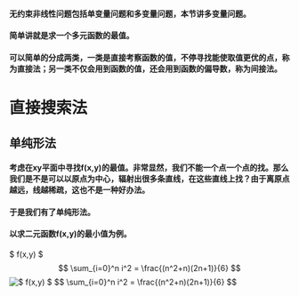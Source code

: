 #### 无约束非线性问题包括单变量问题和多变量问题，本节讲多变量问题。
#### 简单讲就是求一个多元函数的最值。
#### 可以简单的分成两类，一类是直接考察函数的值，不停寻找能使取值更优的点，称为直接法；另一类不仅会用到函数的值，还会用到函数的偏导数，称为间接法。

# 直接搜索法
## 单纯形法
#### 考虑在xy平面中寻找f(x,y)的最值。非常显然，我们不能一个点一个点的找。那么我们是不是可以以原点为中心，辐射出很多条直线，在这些直线上找？由于离原点越远，线越稀疏，这也不是一种好办法。
#### 于是我们有了单纯形法。
#### 以求二元函数f(x,y)的最小值为例。
$ f(x,y) $
$$
\sum_{i=0}^n i^2 = \frac{(n^2+n)(2n+1)}{6}
$$
<a target="_blank"><img src="https://latex.codecogs.com/gif.latex?$&space;f(x,y)&space;$&space;$$&space;\sum_{i=0}^n&space;i^2&space;=&space;\frac{(n^2&plus;n)(2n&plus;1)}{6}&space;$$" title="$ f(x,y) $ $$ \sum_{i=0}^n i^2 = \frac{(n^2+n)(2n+1)}{6} $$" /></a>
